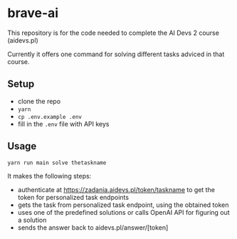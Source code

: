 # brave-ai

This repository is for the code needed to complete the AI Devs 2 course (aidevs.pl)

Currently it offers one command for solving different tasks adviced in that course.

## Setup
- clone the repo
- `yarn`
- `cp .env.example .env`
- fill in the `.env` file with API keys


## Usage

`yarn run main solve thetaskname`

It makes the following steps:
- authenticate at https://zadania.aidevs.pl/token/taskname to get the token for personalized task endpoints
- gets the task from personalized task endpoint, using the obtained token
- uses one of the predefined solutions or calls OpenAI API for figuring out a solution
- sends the answer back to aidevs.pl/answer/\[token]
